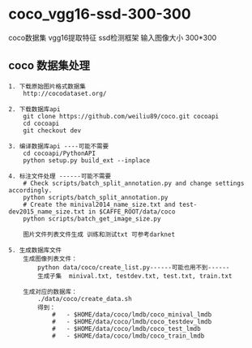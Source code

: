 # coco_vgg16-ssd-300-300
  coco数据集 vgg16提取特征 ssd检测框架 输入图像大小 300*300
 
## coco 数据集处理 

    1. 下载原始图片格式数据集 
        http://cocodataset.org/

    2. 下载数据库api
        git clone https://github.com/weiliu89/coco.git cocoapi
        cd cocoapi
        git checkout dev
        
    3. 编译数据库api ----可能不需要
        cd cocoapi/PythonAPI
        python setup.py build_ext --inplace
        
    4. 标注文件处理 ------可能不需要
        # Check scripts/batch_split_annotation.py and change settings accordingly.
        python scripts/batch_split_annotation.py
        # Create the minival2014_name_size.txt and test-dev2015_name_size.txt in $CAFFE_ROOT/data/coco
        python scripts/batch_get_image_size.py
        
        图片文件列表文件生成 训练和测试txt 可参考darknet
        
    5. 生成数据库文件
        生成图像列表文件：
            python data/coco/create_list.py------可能也用不到------ 
            生成子集  minival.txt, testdev.txt, test.txt, train.txt
            
        生成对应的数据库：
            ./data/coco/create_data.sh
            得到：
                #   - $HOME/data/coco/lmdb/coco_minival_lmdb
                #   - $HOME/data/coco/lmdb/coco_testdev_lmdb
                #   - $HOME/data/coco/lmdb/coco_test_lmdb
                #   - $HOME/data/coco/lmdb/coco_train_lmdb
